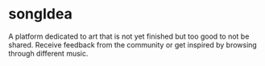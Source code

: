# songIdea

A platform dedicated to art that is not yet finished but too good to not be shared. Receive feedback from the community or get inspired by browsing through different music. 
